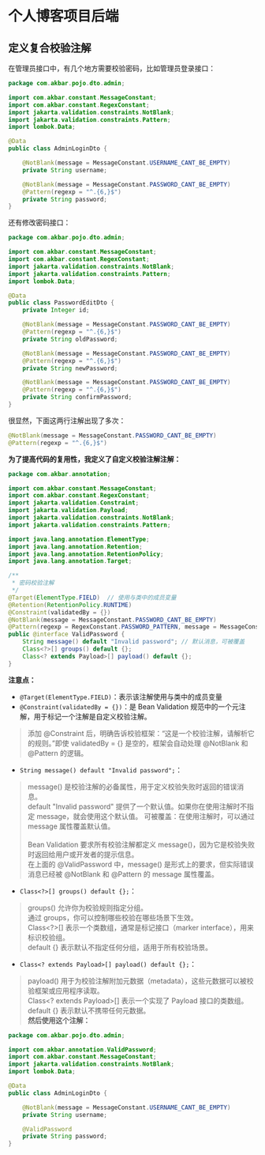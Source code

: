 # 个人博客项目后端

## 定义复合校验注解
在管理员接口中，有几个地方需要校验密码，比如管理员登录接口：

```java
package com.akbar.pojo.dto.admin;

import com.akbar.constant.MessageConstant;
import com.akbar.constant.RegexConstant;
import jakarta.validation.constraints.NotBlank;
import jakarta.validation.constraints.Pattern;
import lombok.Data;

@Data
public class AdminLoginDto {

    @NotBlank(message = MessageConstant.USERNAME_CANT_BE_EMPTY)
    private String username;

    @NotBlank(message = MessageConstant.PASSWORD_CANT_BE_EMPTY)
    @Pattern(regexp = "^.{6,}$")
    private String password;
}
```
还有修改密码接口：
```java
package com.akbar.pojo.dto.admin;

import com.akbar.constant.MessageConstant;
import com.akbar.constant.RegexConstant;
import jakarta.validation.constraints.NotBlank;
import jakarta.validation.constraints.Pattern;
import lombok.Data;

@Data
public class PasswordEditDto {
    private Integer id;

    @NotBlank(message = MessageConstant.PASSWORD_CANT_BE_EMPTY)
    @Pattern(regexp = "^.{6,}$")
    private String oldPassword;

    @NotBlank(message = MessageConstant.PASSWORD_CANT_BE_EMPTY)
    @Pattern(regexp = "^.{6,}$")
    private String newPassword;

    @NotBlank(message = MessageConstant.PASSWORD_CANT_BE_EMPTY)
    @Pattern(regexp = "^.{6,}$")
    private String confirmPassword;
}
```
很显然，下面这两行注解出现了多次：
```java
@NotBlank(message = MessageConstant.PASSWORD_CANT_BE_EMPTY)
@Pattern(regexp = "^.{6,}$")
```
**为了提高代码的复用性，我定义了自定义校验注解注解：**
```java
package com.akbar.annotation;

import com.akbar.constant.MessageConstant;
import com.akbar.constant.RegexConstant;
import jakarta.validation.Constraint;
import jakarta.validation.Payload;
import jakarta.validation.constraints.NotBlank;
import jakarta.validation.constraints.Pattern;

import java.lang.annotation.ElementType;
import java.lang.annotation.Retention;
import java.lang.annotation.RetentionPolicy;
import java.lang.annotation.Target;

/**
 * 密码校验注解
 */
@Target(ElementType.FIELD)  // 使用与类中的成员变量
@Retention(RetentionPolicy.RUNTIME)
@Constraint(validatedBy = {})
@NotBlank(message = MessageConstant.PASSWORD_CANT_BE_EMPTY)
@Pattern(regexp = RegexConstant.PASSWORD_PATTERN, message = MessageConstant.PASSWORD_TOO_SHORT)
public @interface ValidPassword {
    String message() default "Invalid password"; // 默认消息，可被覆盖
    Class<?>[] groups() default {};
    Class<? extends Payload>[] payload() default {};
}
```
**注意点：**
- `@Target(ElementType.FIELD)`：表示该注解使用与类中的成员变量
- `@Constraint(validatedBy = {})`：是 Bean Validation 规范中的一个元注解，用于标记一个注解是自定义校验注解。
> 添加 @Constraint 后，明确告诉校验框架：“这是一个校验注解，请解析它的规则。”即使 validatedBy = {} 是空的，框架会自动处理 @NotBlank 和 @Pattern 的逻辑。
- `String message() default "Invalid password";`：
> message() 是校验注解的必备属性，用于定义校验失败时返回的错误消息。<br/>
default "Invalid password" 提供了一个默认值。如果你在使用注解时不指定 message，就会使用这个默认值。
可被覆盖：在使用注解时，可以通过 message 属性覆盖默认值。<br/><br/>
> Bean Validation 要求所有校验注解都定义 message()，因为它是校验失败时返回给用户或开发者的提示信息。<br/>
在上面的 @ValidPassword 中，message() 是形式上的要求，但实际错误消息已经被 @NotBlank 和 @Pattern 的 message 属性覆盖。
- `Class<?>[] groups() default {};`：
> groups() 允许你为校验规则指定分组。<br/>
> 通过 groups，你可以控制哪些校验在哪些场景下生效。<br/>
> Class<?>[] 表示一个类数组，通常是标记接口（marker interface），用来标识校验组。<br/>
> default {} 表示默认不指定任何分组，适用于所有校验场景。
- `Class<? extends Payload>[] payload() default {};`：
> payload() 用于为校验注解附加元数据（metadata），这些元数据可以被校验框架或应用程序读取。<br/>
Class<? extends Payload>[] 表示一个实现了 Payload 接口的类数组。<br/>
default {} 表示默认不携带任何元数据。<br/>
**然后使用这个注解：**
```java
package com.akbar.pojo.dto.admin;

import com.akbar.annotation.ValidPassword;
import com.akbar.constant.MessageConstant;
import jakarta.validation.constraints.NotBlank;
import lombok.Data;

@Data
public class AdminLoginDto {

    @NotBlank(message = MessageConstant.USERNAME_CANT_BE_EMPTY)
    private String username;

    @ValidPassword
    private String password;
}
```
